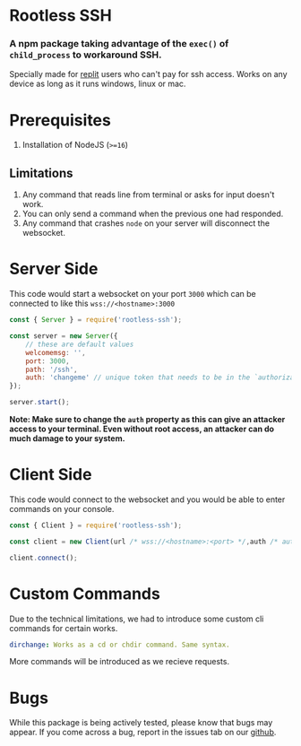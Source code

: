# Rootless SSH
### A npm package taking advantage of the `exec()` of `child_process` to workaround SSH.

Specially made for [replit](https://replit.com/pricing 'Replit Pricing') users who can't pay for ssh access.
Works on any device as long as it runs windows, linux or mac.

# Prerequisites
1. Installation of NodeJS (`>=16`)

## Limitations
1. Any command that reads line from terminal or asks for input doesn't work.
2. You can only send a command when the previous one had responded.
3. Any command that crashes `node` on your server will disconnect the websocket.

# Server Side
This code would start a websocket on your port `3000` which can be connected to like this `wss://<hostname>:3000`
```js
const { Server } = require('rootless-ssh');

const server = new Server({
    // these are default values
    welcomemsg: '',
    port: 3000,
    path: '/ssh',
    auth: 'changeme' // unique token that needs to be in the `authorization` header when connecting to websocket as `Bearer <password>`
});

server.start();
```
**Note: Make sure to change the `auth` property as this can give an attacker access to your terminal. Even without root access, an attacker can do much damage to your system.**

# Client Side
This code would connect to the websocket and you would be able to enter commands on your console.
```js
const { Client } = require('rootless-ssh');

const client = new Client(url /* wss://<hostname>:<port> */,auth /* auth password */);

client.connect();
```
# Custom Commands
Due to the technical limitations, we had to introduce some custom cli commands for certain works.
```yml
dirchange: Works as a cd or chdir command. Same syntax.
```

More commands will be introduced as we recieve requests.

# Bugs
While this package is being actively tested, please know that bugs may appear. If you come across a bug, report in the issues tab on our [github](https://github.com/ServerDeveloper9447/rootless-ssh/issues 'Having an issue? Click here').
